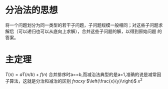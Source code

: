 # 分治法的思想
将一个问题划分为同一类型的若干子问题，子问题规模一般相同；对这些子问题求解后（可以递归也可以从底向上求解），合并这些子问题的解，以得到原始问题
的答案。
# 主定理
$T(n)=aT(n/b)+f(n)$
合并排序时a==b,而减治法典型的是a=1,准确的说是减常因子算法，这就是分治和减治的区别
$frac{x}{y}$
$\left(\frac{x}{y}\right)$
$x^2$
